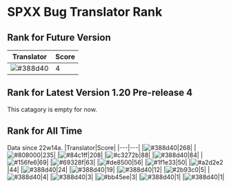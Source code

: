 # SPXX Bug Translator Rank
## Rank for Future Version
|Translator|Score|
|---|---|
|![#388d40](https://img.shields.io/static/v1?label=&message=yzy32767&color=388d40&style=flat-square)|4|
## Rank for Latest Version 1.20 Pre-release 4
This catagory is empty for now.
## Rank for All Time
Data since 22w14a.
|Translator|Score|
|---|---|
|![#388d40](https://img.shields.io/static/v1?label=&message=Hatsuki_kiri&color=388d40&style=flat-square)|268|
|![#808000](https://img.shields.io/static/v1?label=&message=Olvcpr423&color=808000&style=flat-square)|235|
|![#84c1ff](https://img.shields.io/static/v1?label=&message=Don_Trueno&color=84c1ff&style=flat-square)|208|
|![#c3272b](https://img.shields.io/static/v1?label=&message=LeYangZi&color=c3272b&style=flat-square)|88|
|![#388d40](https://img.shields.io/static/v1?label=&message=yzy32767&color=388d40&style=flat-square)|84|
|![#156fe6](https://img.shields.io/static/v1?label=&message=Lakeus&color=156fe6&style=flat-square)|69|
|![#69328f](https://img.shields.io/static/v1?label=&message=Ricolove&color=69328f&style=flat-square)|63|
|![#de8500](https://img.shields.io/static/v1?label=&message=AkashaMCPK&color=de8500&style=flat-square)|56|
|![#1f1e33](https://img.shields.io/static/v1?label=&message=DrLee_lihr&color=1f1e33&style=flat-square)|50|
|![#a2d2e2](https://img.shields.io/static/v1?label=&message=NoMathExpectation&color=a2d2e2&style=flat-square)|44|
|![#388d40](https://img.shields.io/static/v1?label=&message=dianliang&color=388d40&style=flat-square)|24|
|![#388d40](https://img.shields.io/static/v1?label=&message=KK899&color=388d40&style=flat-square)|19|
|![#388d40](https://img.shields.io/static/v1?label=&message=KatMelon&color=388d40&style=flat-square)|12|
|![#2b93c0](https://img.shields.io/static/v1?label=&message=Light_Beacon&color=2b93c0&style=flat-square)|5|
|![#388d40](https://img.shields.io/static/v1?label=&message=PercyDan&color=388d40&style=flat-square)|4|
|![#388d40](https://img.shields.io/static/v1?label=&message=KaplanSteve&color=388d40&style=flat-square)|3|
|![#bb45ee](https://img.shields.io/static/v1?label=&message=XiTieShiZ&color=bb45ee&style=flat-square)|3|
|![#388d40](https://img.shields.io/static/v1?label=&message=Seayay&color=388d40&style=flat-square)|1|
|![#388d40](https://img.shields.io/static/v1?label=&message=lihl&color=388d40&style=flat-square)|1|